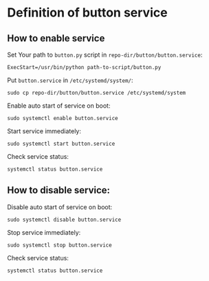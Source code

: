 # Definition of button service

## How to enable service

Set Your path to `button.py` script in `repo-dir/button/button.service`:
```
ExecStart=/usr/bin/python path-to-script/button.py
```

Put `button.service` in `/etc/systemd/system/`:
```
sudo cp repo-dir/button/button.service /etc/systemd/system
```

Enable auto start of service on boot:
```
sudo systemctl enable button.service
```

Start service immediately:
```
sudo systemctl start button.service
```

Check service status:
```
systemctl status button.service
```

## How to disable service:

Disable auto start of service on boot:
```
sudo systemctl disable button.service
```

Stop service immediately:
```
sudo systemctl stop button.service
```

Check service status:
```
systemctl status button.service
```

